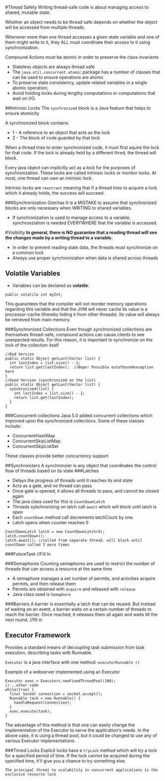 #Thread Safety
Writing thread-safe code is about managing access to shared, mutable state.

Whether an object needs to be thread safe depends on whether the object will be accessed from multiple threads.

Whenever more than one thread accesses a given state variable and one of them might write to it, they ALL must coordinate their access to it using synchronization.

Compound Actions must be atomic in order to preserve the class invariants

- Stateless objects are always thread safe
- The ```java.util.concurrent.atomic``` package has a number of classes that can be used to ensure operations are atomic
- To preserve state consistency, update related variables in a single atomic operation;
- Avoid holding locks during lengthy computations or computations that wait on I/O.

##Intrinsic Locks
The ```synchronized``` block is a Java feature that helps to ensure atomicity

A synchronized block contains:
- 1 - A reference to an object that acts as the lock
- 2 - The block of code guarded by that lock

When a thread tries to enter synchronized code, it must first aquire the lock for that code. If the lock is already held by a different thred, the thread will block.

Every java object can implicitly act as a lock for the purposes of synchronization.  These locks are called intrinsic locks or monitor locks. At most, one thread can own an intrinsic lock.

Intrinsic locks are ```reentrant``` meaning that if a thread tries to acquire a lock which it already holds, the success will succeed. 

###Synchronization Gotchas
It is a MISTAKE to assume that synchronized blocks are only necessary when WRITING to shared variables.
- If synchronization is used to manage access to a variable, synchronziation is needed EVERYWHERE that the variable is accessed.

#Visibility
**In general, there is NO guarantee that a reading thread will see the changes made by a writing thread to a variable.**
- In order to prevent reading state data, the threads must synchronize on a common lock
- Always use proper synchronization when data is shared across threads
## Volatile Variables
- Variables can be declared as **volatile**:
```
public volatile int myInt;
```
This guarantees that the compiler will not reorder memory operations regarding this variable and that the JVM will never cache its value is a processor-cache (thereby hiding it from other threads).  Its value will always be retrieved from main memory.

###Synchronized Collections
Even though synchronized collections are themselves thread-safe, compound actions 
can cause clients to see unexpected results.  For this reason, it is important
to synchronize on the lock of the collection itself
```
//Bad Version
public static Object getLast(Vector list) {
  int lastIndex = list.size() - 1;
  return list.get(lastIndex);  //Nope! Possible outofboundexception here
}
//Good Version (synchronized on the list)
public static Object getLast(Vector list) {
  synchronized(list) {
    int lastIndex = list.size() - 1;
    return list.get(lastIndex);
  }
}
```
###Concurrent collections
Java 5.0 added concurrent collections which improved upon the synchronized
collections. Some of these classes include:
- ConcurrentHashMap
- ConcurrentSkipListMap
- ConcurrentSkipListSet

These classes provide better concurrency support

##Synchronizers
A synchronzier is any object that coordinates the control flow of threads based on its state
###Latches
- Delays the progress of threads until it reaches its end state
- Acts as a gate, and no thread can pass
- Once gate is opened, it allows all threads to pass, and cannot be closed again
- The java class used for this is ```CountDownLatch```
- Threads sybchronizing on latch call ```await``` which will block until latch is open
- Each ```countDown``` method call decrements latchCount by one. 
- Latch opens when counter reaches 0
```
CountDownLatch latch = new CountDownLatch(4);
latch.countDown();
latch.await(); //called from separate thread. will block until countDown called 3 more times
```
###FutureTask
//Fill In

###Semaphores
Counting semaphores are used to restrict the number of threads that can access a resource at the same time
- A semaphore manages a set number of permits, and activities acquire permits, and then release them
- Permits are obtained with ```acquire``` and released with ```release```
- Java class used is ```Semaphore```

###Barriers
A barrier is essentially a latch that can be reused. But instead of waiting on an event,
a barrier waits on a certain number of threads to reach the barrier. Once
reached, it releases them all again and waits till the next round.
//fill in

## Executor Framework
Provides a standard means of decoupling task submission from task execution,
describing tasks with Runnable.

```Executor``` is a java interface with one method: ```execute(Runnable r)```

Example of a webserver implemented using an Executor
```
Executor exec = Executors.newFixedThreadPool(100);
//...other code
while(true) {
  final Socket connection = socket.accept();
  Runnable task = new Runnable() {
    handleRequest(connection);
  }
  exec.execute(task);
}
```
The advantage of this method is that one can easily change the implementation
of the Executor to serve the application's needs.  In the above case, it is 
using a thread pool, but it could be changed to use any of various Executor 
implementations.

###Timed Locks
Explicit locks have a ```tryLock``` method which will try a lock for a specified period of time.   If the lock cannot be acquired during the specified time, it'll give you a chance to try something else.

```The principal threat to scalability in concurrent applications is the exclusive resource lock```
